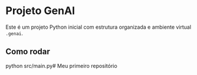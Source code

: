# Projeto GenAI

Este é um projeto Python inicial com estrutura organizada e ambiente virtual `.genai`.

## Como rodar

python src/main.py# Meu primeiro repositório
